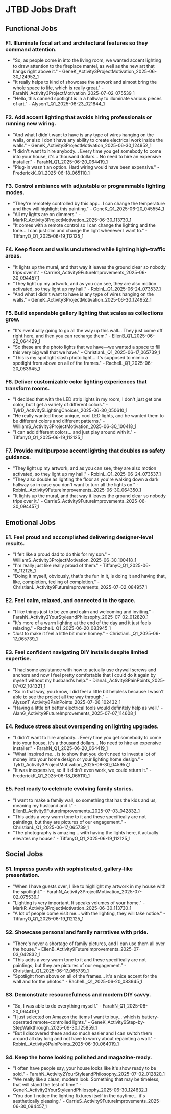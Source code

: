 # JTBD Jobs Draft

## Functional Jobs

### F1. Illuminate focal art and architectural features so they command attention.
- "So, as people come in into the living room, we wanted accent lighting to draw attention to the fireplace mantel, as well as the new art that hangs right above it." - GeneK_Activity3ProjectMotivation_2025-06-30_124952_1
- "It really helps to kind of showcase the artwork and almost bring the whole space to life, which is really great." - FarahN_Activity3ProjectMotivation_2025-07-02_075539_1
- "Hello, this canned spotlight is in a hallway to illuminate various pieces of art." - AlysonT_Q1_2025-06-23_021844_1

### F2. Add accent lighting that avoids hiring professionals or running new wiring.
- "And what I didn't want to have is any type of wires hanging on the walls, or also I don't have any ability to create electrical work inside the walls." - GeneK_Activity3ProjectMotivation_2025-06-30_124952_1
- "I didn't want to hire anybody... Every time you get somebody to come into your house, it's a thousand dollars... No need to hire an expensive installer." - FarahN_Q1_2025-06-20_064419_1
- "Plug-in wasn't an option. Hard wiring would have been expensive." - FrederickK_Q1_2025-06-18_065110_1

### F3. Control ambiance with adjustable or programmable lighting modes.
- "They're remotely controlled by this app... I can change the temperature and they will highlight this painting." - GeneK_Q1_2025-06-20_045554_1
- "All my lights are on dimmers." - MarkR_Activity3ProjectMotivation_2025-06-30_113730_1
- "It comes with a remote control so I can change the lighting and the tone... I can just dim and change the light whenever I want to." - TiffanyO_Q1_2025-06-19_112125_1

### F4. Keep floors and walls uncluttered while lighting high-traffic areas.
- "It lights up the mural, and that way it leaves the ground clear so nobody trips over it." - CarrieS_Activity9FutureImprovements_2025-06-30_094457_1
- "They light up my artwork, and as you can see, they are also motion activated, so they light up my hall." - RobinL_Q1_2025-06-24_073537_1
- "And what I didn't want to have is any type of wires hanging on the walls." - GeneK_Activity3ProjectMotivation_2025-06-30_124952_1

### F5. Build expandable gallery lighting that scales as collections grow.
- "It's eventually going to go all the way up this wall... They just come off right here, and then you can recharge them." - EllenB_Q1_2025-06-22_064429_1
- "So these are the photo lights that we have—we wanted a space to fill this very big wall that we have." - ChristianL_Q1_2025-06-17_065739_1
- "This is my spotlight slash photo light... it's supposed to mimic a spotlight from above on all of the frames." - RachelL_Q1_2025-06-20_083945_1

### F6. Deliver customizable color lighting experiences that transform rooms.
- "I decided that with the LED strip lights in my room, I don't just get one color, but I get a variety of different colors." - TylrD_Activity5LightingChoices_2025-06-30_050610_1
- "He really wanted those unique, cool LED lights, and he wanted them to be different colors and different patterns." - WilliamS_Activity3ProjectMotivation_2025-06-30_100418_1
- "I can add different colors... and just play around with it." - TiffanyO_Q1_2025-06-19_112125_1

### F7. Provide multipurpose accent lighting that doubles as safety guidance.
- "They light up my artwork, and as you can see, they are also motion activated, so they light up my hall." - RobinL_Q1_2025-06-24_073537_1
- "They also double as lighting the floor as you're walking down a dark hallway so in case you don't want to turn all the lights on." - RobinL_Activity9FutureImprovements_2025-06-30_064350_1
- "It lights up the mural, and that way it leaves the ground clear so nobody trips over it." - CarrieS_Activity9FutureImprovements_2025-06-30_094457_1

## Emotional Jobs

### E1. Feel proud and accomplished delivering designer-level results.
- "I felt like a proud dad to do this for my son." - WilliamS_Activity3ProjectMotivation_2025-06-30_100418_1
- "I'm really just like really proud of them." - TiffanyO_Q1_2025-06-19_112125_1
- "Doing it myself, obviously, that's the fun in it, is doing it and having that, like, completion, feeling of completion." - ChristianL_Activity9FutureImprovements_2025-07-02_084957_1

### E2. Feel calm, relaxed, and connected to the space.
- "I like things just to be zen and calm and welcoming and inviting." - FarahN_Activity2YourStyleandPhilosophy_2025-07-02_012820_1
- "It's more of a warm lighting at the end of the day and it just feels relaxing." - RachelL_Q1_2025-06-20_083945_1
- "Just to make it feel a little bit more homey." - ChristianL_Q1_2025-06-17_065739_1

### E3. Feel confident navigating DIY installs despite limited expertise.
- "I had some assistance with how to actually use drywall screws and anchors and now I feel pretty comfortable that I could do it again by myself without my husband's help." - DianaL_Activity8PainPoints_2025-07-02_104321_1
- "So in that way, you know, I did feel a little bit helpless because I wasn't able to see the project all the way through." - AlysonT_Activity8PainPoints_2025-07-06_102432_1
- "Having a little bit better electrical tools would definitely help as well." - AlanG_Activity9FutureImprovements_2025-07-07_114608_1

### E4. Reduce stress about overspending on lighting upgrades.
- "I didn't want to hire anybody... Every time you get somebody to come into your house, it's a thousand dollars... No need to hire an expensive installer." - FarahN_Q1_2025-06-20_064419_1
- "What inspired me... is to show that you don't need to invest a lot of money into your home design or your lighting home design." - TylrD_Activity3ProjectMotivation_2025-06-30_045957_1
- "It was inexpensive, so if it didn't even work, we could return it." - FrederickK_Q1_2025-06-18_065110_1

### E5. Feel ready to celebrate evolving family stories.
- "I want to make a family wall, so something that has the kids and us, meaning my husband and I." - EllenB_Activity9FutureImprovements_2025-07-03_042832_1
- "This adds a very warm tone to it and these specifically are not paintings, but they are pictures of our engagement." - ChristianL_Q1_2025-06-17_065739_1
- "The photography is amazing... with having the lights here, it actually elevates my house." - TiffanyO_Q1_2025-06-19_112125_1

## Social Jobs

### S1. Impress guests with sophisticated, gallery-like presentation.
- "When I have guests over, I like to highlight my artwork in my house with the spotlight." - FarahN_Activity3ProjectMotivation_2025-07-02_075539_1
- "Lighting is very important. It speaks volumes of your home." - MarkR_Activity3ProjectMotivation_2025-06-30_113730_1
- "A lot of people come visit me... with the lighting, they will take notice." - TiffanyO_Q1_2025-06-19_112125_1

### S2. Showcase personal and family narratives with pride.
- "There's never a shortage of family pictures, and I can use them all over the house." - EllenB_Activity9FutureImprovements_2025-07-03_042832_1
- "This adds a very warm tone to it and these specifically are not paintings, but they are pictures of our engagement." - ChristianL_Q1_2025-06-17_065739_1
- "Spotlight from above on all of the frames... it's a nice accent for the wall and for the photos." - RachelL_Q1_2025-06-20_083945_1

### S3. Demonstrate resourcefulness and modern DIY savvy.
- "So, I was able to do everything myself." - FarahN_Q1_2025-06-20_064419_1
- "I just selected on Amazon the items I want to buy... which is battery-operated remote-controlled lights." - GeneK_Activity6Step-by-StepWalkthrough_2025-06-30_125859_1
- "But I discovered these and so much easier and I can switch them around all day long and not have to worry about repainting a wall." - RobinL_Activity8PainPoints_2025-06-30_064019_1

### S4. Keep the home looking polished and magazine-ready.
- "I often have people say, your house looks like it's show ready to be sold." - FarahN_Activity2YourStyleandPhilosophy_2025-07-02_012820_1
- "We really like a clean, modern look. Something that may be timeless, that will stand the test of time." - GeneK_Activity2YourStyleandPhilosophy_2025-06-30_124632_1
- "You don't notice the lighting fixtures itself in the daytime... it's aesthetically pleasing." - CarrieS_Activity9FutureImprovements_2025-06-30_094457_1
